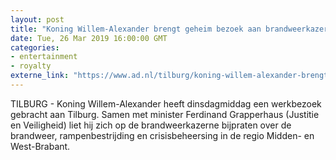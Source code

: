 ```yaml
---
layout: post
title: "Koning Willem-Alexander brengt geheim bezoek aan brandweerkazerne in Tilburg"
date: Tue, 26 Mar 2019 16:00:00 GMT
categories: 
- entertainment 
- royalty 
externe_link: "https://www.ad.nl/tilburg/koning-willem-alexander-brengt-geheim-bezoek-aan-brandweerkazerne-in-tilburg~ac402202/"
---
```


TILBURG - Koning Willem-Alexander heeft dinsdagmiddag een werkbezoek gebracht aan Tilburg. Samen met minister Ferdinand Grapperhaus (Justitie en Veiligheid) liet hij zich op de brandweerkazerne bijpraten over de brandweer, rampenbestrijding en crisisbeheersing in de regio Midden- en West-Brabant.
